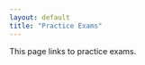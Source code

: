 ```yaml
---
layout: default
title: "Practice Exams"
---
```


This page links to practice exams.


<!--
[Exam 1, Fall 2016](cs201-fall2016-exam01.pdf), [Programming zipfile](CS201_Exam01.zip)

> [Solution (written questions)](cs201-fall2016-exam01-solution.pdf), [Solution (programming questions)](CS201_Exam01_Solution.zip)

[Exam 2, Fall 2016](cs201-fall2016-exam02.pdf), [Programming zipfile](CS201_Exam02.zip)

> [Solution (written questions)](cs201-fall2016-exam02-solution.pdf), [Solution (programming questions)](CS201_Exam02_Solution.zip)

[Exam 3, Fall 2016](cs201-fall2016-exam03.pdf), [Programming zipfile](CS201_Exam03.zip)

> [Solution (written questions)](cs201-fall2016-exam03-solution.pdf), [Solution (programming questions)](CS201_Exam03_Solution.zip)
-->